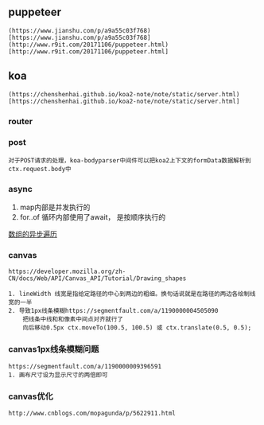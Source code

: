 ## puppeteer

    (https://www.jianshu.com/p/a9a55c03f768)[https://www.jianshu.com/p/a9a55c03f768]
    (http://www.r9it.com/20171106/puppeteer.html)[http://www.r9it.com/20171106/puppeteer.html]

## koa
    (https://chenshenhai.github.io/koa2-note/note/static/server.html)[https://chenshenhai.github.io/koa2-note/note/static/server.html]

### router

    
### post
    对于POST请求的处理，koa-bodyparser中间件可以把koa2上下文的formData数据解析到ctx.request.body中

### async
1. map内部是并发执行的
2. for..of 循环内部使用了await， 是按顺序执行的

[数组的异步遍历](https://segmentfault.com/a/1190000014598785)

### canvas 
    https://developer.mozilla.org/zh-CN/docs/Web/API/Canvas_API/Tutorial/Drawing_shapes

    1. lineWidth 线宽是指给定路径的中心到两边的粗细。换句话说就是在路径的两边各绘制线宽的一半
    2. 导致1px线条模糊https://segmentfault.com/a/1190000004505090
        把线条中线和和像素中间点对齐就行了
        向后移动0.5px ctx.moveTo(100.5, 100.5) 或 ctx.translate(0.5, 0.5);

### canvas1px线条模糊问题
    https://segmentfault.com/a/1190000009396591
    1. 画布尺寸设为显示尺寸的两倍即可

### canvas优化
    http://www.cnblogs.com/mopagunda/p/5622911.html